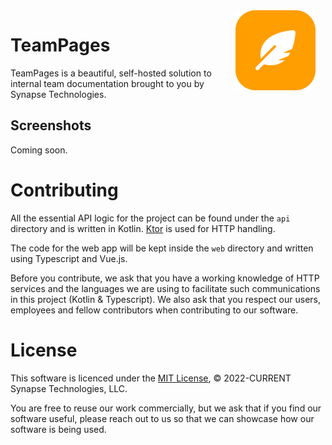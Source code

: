 <img src="./assets/app_icon_4096.png" align="right" style='margin-right: 16px;' width="128px" alt="Logo"/>

# TeamPages
TeamPages is a beautiful, self-hosted solution to internal team documentation
brought to you by Synapse Technologies.

## Screenshots
Coming soon.

# Contributing
All the essential API logic for the project can be found under the `api`
directory and is written in Kotlin. [Ktor](https://ktor.io) is used for HTTP
handling.

The code for the web app will be kept inside the `web` directory and written
using Typescript and Vue.js.

Before you contribute, we ask that you have a working knowledge of HTTP services
and the languages we are using to facilitate such communications in this project
(Kotlin & Typescript). We also ask that you respect our users, employees and
fellow contributors when contributing to our software.

# License
This software is licenced under the [MIT License](LICENSE), &copy; 2022-CURRENT
Synapse Technologies, LLC.

You are free to reuse our work commercially, but we ask that if you find our
software useful, please reach out to us so that we can showcase how our software
is being used.
